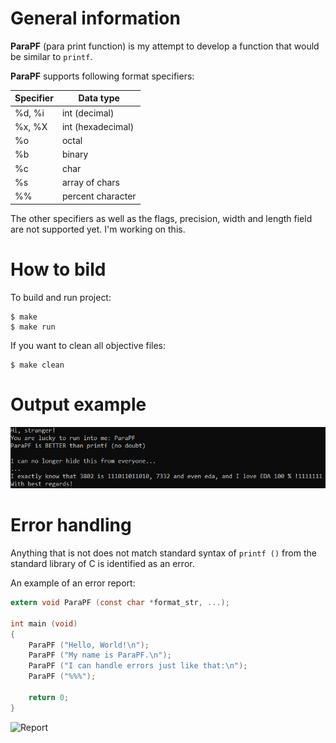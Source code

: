 # General information

**ParaPF** (para print function) is my attempt to develop a function that would be similar to `printf`.

**ParaPF** supports following format specifiers:

| Specifier | Data type         |
|-----------|-------------------|
| %d, %i    | int (decimal)     |
| %x, %X    | int (hexadecimal) |
| %o        | octal             |
| %b        | binary            |
| %c        | char              |
| %s        | array of chars    |
| %%        | percent character |

The other specifiers as well as the flags, precision, width and length field are not supported yet. I'm working on this.

# How to bild

To build and run project:
```
$ make
$ make run
```

If you want to clean all objective files:
```
$ make clean
```

# Output example

![Output](https://github.com/KetchuppOfficial/ParaPF/blob/master/Output_Example.png)

# Error handling

Anything that is not does not match standard syntax of `printf ()` from the standard library of C is identified as an error.

An example of an error report:

``` C
extern void ParaPF (const char *format_str, ...);

int main (void)
{
    ParaPF ("Hello, World!\n");
    ParaPF ("My name is ParaPF.\n");
    ParaPF ("I can handle errors just like that:\n");
    ParaPF ("%%%");
    
    return 0;
}
```

![Report]()
